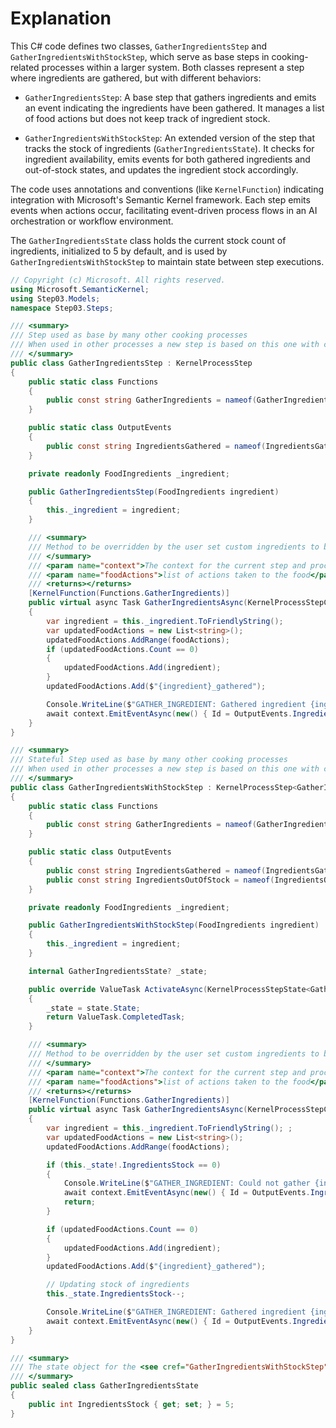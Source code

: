 # Explanation

This C# code defines two classes, `GatherIngredientsStep` and `GatherIngredientsWithStockStep`, which serve as base steps in cooking-related processes within a larger system. Both classes represent a step where ingredients are gathered, but with different behaviors:

- `GatherIngredientsStep`: A base step that gathers ingredients and emits an event indicating the ingredients have been gathered. It manages a list of food actions but does not keep track of ingredient stock.

- `GatherIngredientsWithStockStep`: An extended version of the step that tracks the stock of ingredients (`GatherIngredientsState`). It checks for ingredient availability, emits events for both gathered ingredients and out-of-stock states, and updates the ingredient stock accordingly.

The code uses annotations and conventions (like `KernelFunction`) indicating integration with Microsoft's Semantic Kernel framework. Each step emits events when actions occur, facilitating event-driven process flows in an AI orchestration or workflow environment.

The `GatherIngredientsState` class holds the current stock count of ingredients, initialized to 5 by default, and is used by `GatherIngredientsWithStockStep` to maintain state between step executions.

```csharp
// Copyright (c) Microsoft. All rights reserved.
using Microsoft.SemanticKernel;
using Step03.Models;
namespace Step03.Steps;

/// <summary>
/// Step used as base by many other cooking processes
/// When used in other processes a new step is based on this one with custom GatherIngredientsAsync functionality
/// </summary>
public class GatherIngredientsStep : KernelProcessStep
{
    public static class Functions
    {
        public const string GatherIngredients = nameof(GatherIngredients);
    }

    public static class OutputEvents
    {
        public const string IngredientsGathered = nameof(IngredientsGathered);
    }

    private readonly FoodIngredients _ingredient;

    public GatherIngredientsStep(FoodIngredients ingredient)
    {
        this._ingredient = ingredient;
    }

    /// <summary>
    /// Method to be overridden by the user set custom ingredients to be gathered and events to be triggered
    /// </summary>
    /// <param name="context">The context for the current step and process. <see cref="KernelProcessStepContext"/></param>
    /// <param name="foodActions">list of actions taken to the food</param>
    /// <returns></returns>
    [KernelFunction(Functions.GatherIngredients)]
    public virtual async Task GatherIngredientsAsync(KernelProcessStepContext context, List<string> foodActions)
    {
        var ingredient = this._ingredient.ToFriendlyString();
        var updatedFoodActions = new List<string>();
        updatedFoodActions.AddRange(foodActions);
        if (updatedFoodActions.Count == 0)
        {
            updatedFoodActions.Add(ingredient);
        }
        updatedFoodActions.Add($"{ingredient}_gathered");

        Console.WriteLine($"GATHER_INGREDIENT: Gathered ingredient {ingredient}");
        await context.EmitEventAsync(new() { Id = OutputEvents.IngredientsGathered, Data = updatedFoodActions });
    }
}

/// <summary>
/// Stateful Step used as base by many other cooking processes
/// When used in other processes a new step is based on this one with custom GatherIngredientsAsync functionality
/// </summary>
public class GatherIngredientsWithStockStep : KernelProcessStep<GatherIngredientsState>
{
    public static class Functions
    {
        public const string GatherIngredients = nameof(GatherIngredients);
    }

    public static class OutputEvents
    {
        public const string IngredientsGathered = nameof(IngredientsGathered);
        public const string IngredientsOutOfStock = nameof(IngredientsOutOfStock);
    }

    private readonly FoodIngredients _ingredient;

    public GatherIngredientsWithStockStep(FoodIngredients ingredient)
    {
        this._ingredient = ingredient;
    }

    internal GatherIngredientsState? _state;

    public override ValueTask ActivateAsync(KernelProcessStepState<GatherIngredientsState> state)
    {
        _state = state.State;
        return ValueTask.CompletedTask;
    }

    /// <summary>
    /// Method to be overridden by the user set custom ingredients to be gathered and events to be triggered
    /// </summary>
    /// <param name="context">The context for the current step and process. <see cref="KernelProcessStepContext"/></param>
    /// <param name="foodActions">list of actions taken to the food</param>
    /// <returns></returns>
    [KernelFunction(Functions.GatherIngredients)]
    public virtual async Task GatherIngredientsAsync(KernelProcessStepContext context, List<string> foodActions)
    {
        var ingredient = this._ingredient.ToFriendlyString(); ;
        var updatedFoodActions = new List<string>();
        updatedFoodActions.AddRange(foodActions);

        if (this._state!.IngredientsStock == 0)
        {
            Console.WriteLine($"GATHER_INGREDIENT: Could not gather {ingredient} - OUT OF STOCK!");
            await context.EmitEventAsync(new() { Id = OutputEvents.IngredientsOutOfStock, Data = updatedFoodActions });
            return;
        }

        if (updatedFoodActions.Count == 0)
        {
            updatedFoodActions.Add(ingredient);
        }
        updatedFoodActions.Add($"{ingredient}_gathered");

        // Updating stock of ingredients
        this._state.IngredientsStock--;

        Console.WriteLine($"GATHER_INGREDIENT: Gathered ingredient {ingredient} - remaining: {this._state.IngredientsStock}");
        await context.EmitEventAsync(new() { Id = OutputEvents.IngredientsGathered, Data = updatedFoodActions });
    }
}

/// <summary>
/// The state object for the <see cref="GatherIngredientsWithStockStep"/>.
/// </summary>
public sealed class GatherIngredientsState
{
    public int IngredientsStock { get; set; } = 5;
}
```